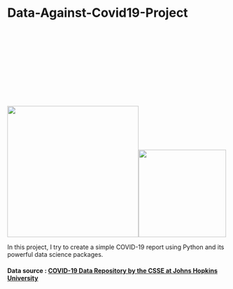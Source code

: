 # Data-Against-Covid19-Project
<img src="https://image.freepik.com/free-vector/doctor-fighting-with-virus-vector-illustration-covid-19-atack_15115-21.jpg" height="300"><img src="https://upload.wikimedia.org/wikipedia/commons/thumb/c/c3/Python-logo-notext.svg/1200px-Python-logo-notext.svg.png" height="200" style="margin-top: 55%;">

In this project, I try to create a simple COVID-19 report using Python and its powerful data science packages.
#### Data source : <a href="https://github.com/CSSEGISandData/COVID-19"> COVID-19 Data Repository by the CSSE at Johns Hopkins University
